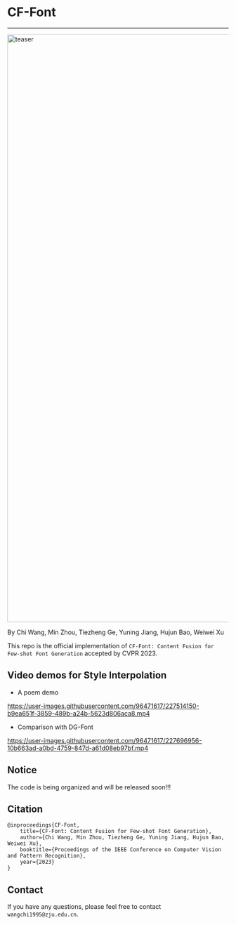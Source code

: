 # CF-Font

-------------
<img width="1339" alt="teaser" src="https://user-images.githubusercontent.com/96471617/227506740-764b4e8f-75f1-47f0-b750-7a32f371281c.png">

By Chi Wang, Min Zhou, Tiezheng Ge, Yuning Jiang, Hujun Bao, Weiwei Xu

This repo is the official implementation of `CF-Font: Content Fusion for Few-shot Font Generation` accepted by CVPR 2023.

## Video demos for Style Interpolation
- A poem demo


https://user-images.githubusercontent.com/96471617/227514150-b9ea651f-3859-489b-a24b-5623d806aca8.mp4



- Comparison with DG-Font



https://user-images.githubusercontent.com/96471617/227696956-10b663ad-a0bd-4759-847d-a61d08eb97bf.mp4



## Notice

The code is being organized and will be released soon!!!

## Citation

```
@inproceedings{CF-Font,
    title={CF-Font: Content Fusion for Few-shot Font Generation},
    author={Chi Wang, Min Zhou, Tiezheng Ge, Yuning Jiang, Hujun Bao, Weiwei Xu},
    booktitle={Proceedings of the IEEE Conference on Computer Vision and Pattern Recognition},
    year={2023}
}
```

## Contact

If you have any questions, please feel free to contact `wangchi1995@zju.edu.cn`.
